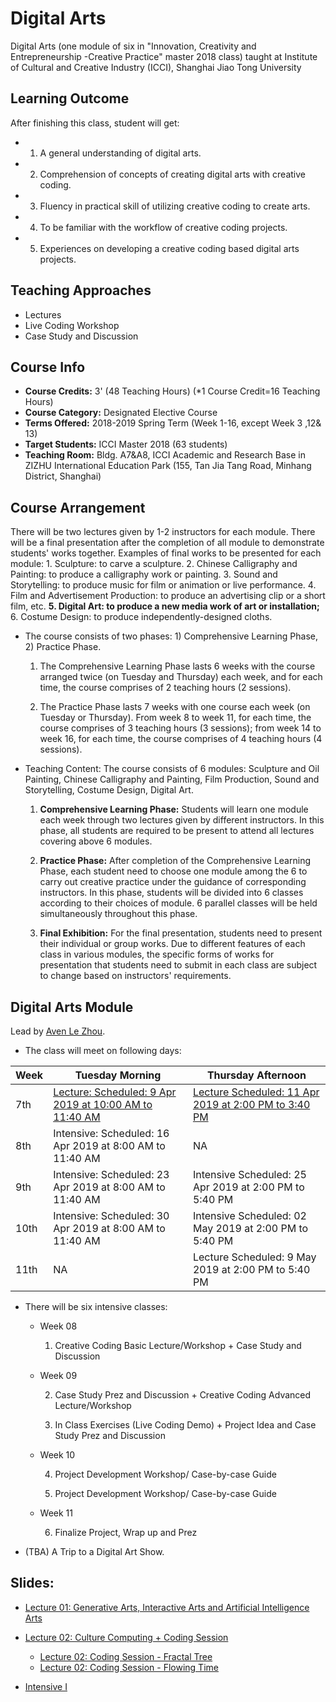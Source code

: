 # Digital Arts
Digital Arts (one module of six in "Innovation, Creativity and Entrepreneurship -Creative Practice" master 2018 class) taught at Institute of Cultural and Creative Industry (ICCI), Shanghai Jiao Tong University

## Learning Outcome
After finishing this class, student will get:

* 1) A general understanding of digital arts.
* 2) Comprehension of concepts of creating digital arts with creative coding.
* 3) Fluency in practical skill of utilizing creative coding to create arts.
* 4) To be familiar with the workflow of creative coding projects.
* 5) Experiences on developing a creative coding based digital arts projects.

## Teaching Approaches
* Lectures
* Live Coding Workshop
* Case Study and Discussion

## Course Info
* **Course Credits:** 3' (48 Teaching Hours) (*1 Course Credit=16 Teaching Hours)
* **Course Category:** Designated Elective Course
* **Terms Offered:** 2018-2019 Spring Term (Week 1-16, except Week 3 ,12& 13)
* **Target Students:** ICCI Master 2018 (63 students)
* **Teaching Room:** Bldg. A7&A8, ICCI Academic and Research Base in ZIZHU International Education Park (155, Tan Jia Tang Road,
Minhang District, Shanghai)

## Course Arrangement
There will be two lectures given by 1-2 instructors for each module. There will be a final presentation after the completion of all module to demonstrate students' works together. Examples of final works to be presented for each module: 1. Sculpture: to carve a sculpture. 2. Chinese Calligraphy and Painting: to produce a calligraphy work or painting. 3. Sound and Storytelling: to produce music for film or animation or live performance. 4. Film and Advertisement Production: to produce an advertising clip or a short film, etc. **5. Digital Art: to produce a new media work of art or installation;** 6. Costume Design: to produce independently-designed cloths.

* The course consists of two phases: 1) Comprehensive Learning Phase, 2) Practice Phase.

  1. The Comprehensive Learning Phase lasts 6 weeks with the course arranged twice (on Tuesday and Thursday) each week, and for each time, the course comprises of 2 teaching hours (2 sessions).

  2. The Practice Phase lasts 7 weeks with one course each week (on Tuesday or Thursday). From week 8 to week 11, for each time, the course comprises of 3 teaching hours (3 sessions); from week 14 to week 16, for each time, the course comprises of 4 teaching hours (4 sessions).

* Teaching Content: The course consists of 6 modules: Sculpture and Oil Painting, Chinese Calligraphy and Painting, Film Production, Sound and Storytelling, Costume Design, Digital Art.

    1. **Comprehensive Learning Phase:**
    Students will learn one module each week through two lectures given by different instructors. In this phase, all students are required to be present to attend all lectures covering above 6 modules.

    2. **Practice Phase:**
    After completion of the Comprehensive Learning Phase, each student need to choose one module among the 6 to carry out creative practice under the guidance of corresponding instructors. In this phase, students will be divided into 6 classes according to their choices of module. 6 parallel classes will be held simultaneously throughout this phase.

    3. **Final Exhibition:**
    For the final presentation, students need to present their individual or group works. Due to different features of each class in various modules, the specific forms of works for presentation that students need to submit in each class are subject to change based on instructors' requirements.

## Digital Arts Module
Lead by [Aven Le Zhou](https://www.aven.cc).

* The class will meet on following days:

| Week |  Tuesday Morning | Thursday Afternoon |
|------|---|---|
| 7th  | [Lecture: Scheduled: 9 Apr 2019 at 10:00 AM to 11:40 AM](https://docs.google.com/presentation/d/e/2PACX-1vTx2LWF4-uVJ0VN0e5kLIL34zUgbYBJ3S7ijdBgdnGlai3QU1B-57TOQtZi9Q3mjE_l2oFuN5yoOWDQ/embed?start=false&loop=false&delayms=3000)  |  [Lecture Scheduled: 11 Apr 2019 at 2:00 PM to 3:40 PM](https://docs.google.com/presentation/d/e/2PACX-1vSFFWiHPX2hzJ5tIFp1uaik6YpW_HbTPv4ujVeFOUdrPQL7g_Rv0BAjc0L-iwLyCS7Y3Sw7adEtHahx/pub?start=false&loop=false&delayms=3000) |
| 8th  | Intensive: Scheduled: 16 Apr 2019 at 8:00 AM to 11:40 AM  | NA |
| 9th  | Intensive: Scheduled: 23 Apr 2019 at 8:00 AM to 11:40 AM  |  Intensive Scheduled: 25 Apr 2019 at 2:00 PM to 5:40 PM |
| 10th | Intensive: Scheduled: 30 Apr 2019 at 8:00 AM to 11:40 AM  |  Intensive Scheduled: 02 May 2019 at 2:00 PM to 5:40 PM |
| 11th | NA  | Lecture Scheduled: 9 May 2019 at 2:00 PM to 5:40 PM  |

* There will be six intensive classes:

    * Week 08

        1. Creative Coding Basic Lecture/Workshop + Case Study and Discussion

    * Week 09

        2. Case Study Prez and Discussion + Creative Coding Advanced Lecture/Workshop

        3. In Class Exercises (Live Coding Demo) +  Project Idea and Case Study Prez and Discussion

    * Week 10

        4. Project Development Workshop/ Case-by-case Guide

        5. Project Development Workshop/ Case-by-case Guide

    * Week 11

        6. Finalize Project, Wrap up and Prez

* (TBA) A Trip to a Digital Art Show.

## Slides:
* [Lecture 01: Generative Arts, Interactive Arts and Artificial Intelligence Arts](https://docs.google.com/presentation/d/e/2PACX-1vTx2LWF4-uVJ0VN0e5kLIL34zUgbYBJ3S7ijdBgdnGlai3QU1B-57TOQtZi9Q3mjE_l2oFuN5yoOWDQ/embed?start=false&loop=false&delayms=3000)

* [Lecture 02: Culture Computing + Coding Session](https://docs.google.com/presentation/d/e/2PACX-1vSFFWiHPX2hzJ5tIFp1uaik6YpW_HbTPv4ujVeFOUdrPQL7g_Rv0BAjc0L-iwLyCS7Y3Sw7adEtHahx/pub?start=false&loop=false&delayms=3000)

  * [Lecture 02: Coding Session - Fractal Tree](lecture02/Tree_f/Tree_f.pde)
  * [Lecture 02: Coding Session - Flowing Time](lecture02/flowing_time/flowing_time.pde)

* [Intensive I](https://docs.google.com/presentation/d/e/2PACX-1vTW8OYWFtNwu-G_2bXvQPhaiuPWUJFvhLcFBfLAlSrWPBKz-Cg_hiKSj2BeIOMmqVm_nXoQQ_SPo0El/pub?start=false&loop=false&delayms=3000)
